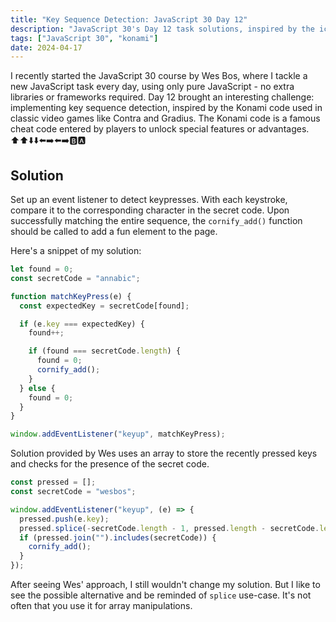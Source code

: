 ```yaml
---
title: "Key Sequence Detection: JavaScript 30 Day 12"
description: "JavaScript 30's Day 12 task solutions, inspired by the iconic Konami code"
tags: ["JavaScript 30", "konami"]
date: 2024-04-17
---
```


I recently started the JavaScript 30 course by Wes Bos, where I tackle a new JavaScript task every day, using only pure JavaScript - no extra libraries or frameworks required. Day 12 brought an interesting challenge: implementing key sequence detection, inspired by the Konami code used in classic video games like Contra and Gradius. The Konami code is a famous cheat code entered by players to unlock special features or advantages.
⬆️⬆️⬇️⬇️⬅️➡️⬅️➡️🅱️🅰️

## Solution

Set up an event listener to detect keypresses. With each keystroke, compare it to the corresponding character in the secret code. Upon successfully matching the entire sequence, the `cornify_add()` function should be called to add a fun element to the page.

Here's a snippet of my solution:

```javascript
let found = 0;
const secretCode = "annabic";

function matchKeyPress(e) {
  const expectedKey = secretCode[found];

  if (e.key === expectedKey) {
    found++;

    if (found === secretCode.length) {
      found = 0;
      cornify_add();
    }
  } else {
    found = 0;
  }
}

window.addEventListener("keyup", matchKeyPress);
```

Solution provided by Wes uses an array to store the recently pressed keys and checks for the presence of the secret code.

```javascript
const pressed = [];
const secretCode = "wesbos";

window.addEventListener("keyup", (e) => {
  pressed.push(e.key);
  pressed.splice(-secretCode.length - 1, pressed.length - secretCode.length);
  if (pressed.join("").includes(secretCode)) {
    cornify_add();
  }
});
```

After seeing Wes' approach, I still wouldn't change my solution. But I like to see the possible alternative and be reminded of `splice` use-case. It's not often that you use it for array manipulations.
